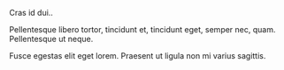 Cras id dui..

Pellentesque libero tortor, tincidunt et, tincidunt eget, semper nec, quam. Pellentesque ut neque.

Fusce egestas elit eget lorem. Praesent ut ligula non mi varius sagittis.

